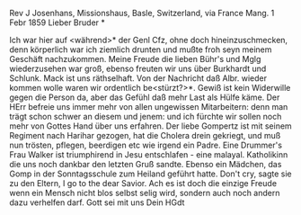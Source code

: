 Rev J Josenhans, Missionshaus, Basle, Switzerland, via France 
 Mang. 1 Febr 1859
Lieber Bruder <Josenhans>*

Ich war hier auf <während>* der Genl Cfz, ohne doch hineinzuschmecken, denn körperlich war ich ziemlich drunten und mußte froh seyn meinem Geschäft nachzukommen. Meine Freude die lieben Bühr's und Mglg wiederzusehen war groß, ebenso freuten wir uns über Burkhardt und Schlunk. Mack ist uns räthselhaft. Von der Nachricht daß Albr. wieder kommen wolle waren wir ordentlich be<stürzt?>*. Gewiß ist kein Widerwille gegen die Person da, aber das Gefühl daß mehr Last als Hülfe käme. Der HErr befreie uns immer mehr von allen ungewissen Mitarbeitern: denn man trägt schon schwer an diesem und jenem: und ich fürchte wir sollen noch mehr von Gottes Hand über uns erfahren. Der liebe Gompertz ist mit seinem Regiment nach Harihar gezogen, hat die Cholera drein gekriegt, und muß nun trösten, pflegen, beerdigen etc wie irgend ein Padre. Eine Drummer's Frau Walker ist triumphirend in Jesu entschlafen - eine malayal. Katholikinn die uns noch dankbar den letzten Gruß sandte. Ebenso ein Mädchen, das Gomp in der Sonntagsschule zum Heiland geführt hatte. Don't cry, sagte sie zu den Eltern, I go to the dear Savior. Ach es ist doch die einzige Freude wenn ein Mensch nicht blos selbst selig wird, sondern auch noch andern dazu verhelfen darf. Gott sei mit uns  Dein HGdt

